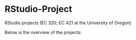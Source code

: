 # RStudio-Project

RStudio projects (EC 320; EC 421 at the University of Oregon)

Below is the overview of the projects:
